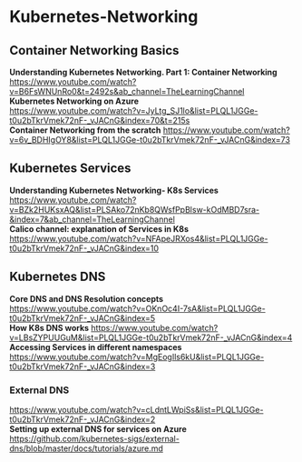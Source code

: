 # Kubernetes-Networking
## Container Networking Basics
**Understanding Kubernetes Networking. Part 1: Container Networking**  
https://www.youtube.com/watch?v=B6FsWNUnRo0&t=2492s&ab_channel=TheLearningChannel  
**Kubernetes Networking on Azure**  
https://www.youtube.com/watch?v=JyLtg_SJ1lo&list=PLQL1JGGe-t0u2bTkrVmek72nF-_vJACnG&index=70&t=215s  
**Container Networking from the scratch**
https://www.youtube.com/watch?v=6v_BDHIgOY8&list=PLQL1JGGe-t0u2bTkrVmek72nF-_vJACnG&index=73  

## Kubernetes Services
**Understanding Kubernetes Networking- K8s Services**
https://www.youtube.com/watch?v=BZk2HUKsxAQ&list=PLSAko72nKb8QWsfPpBlsw-kOdMBD7sra-&index=7&ab_channel=TheLearningChannel  
**Calico channel: explanation of Services in K8s**  
https://www.youtube.com/watch?v=NFApeJRXos4&list=PLQL1JGGe-t0u2bTkrVmek72nF-_vJACnG&index=10

## Kubernetes DNS
**Core DNS and DNS Resolution concepts**  
https://www.youtube.com/watch?v=OKnOc4I-7sA&list=PLQL1JGGe-t0u2bTkrVmek72nF-_vJACnG&index=5  
**How K8s DNS works**
https://www.youtube.com/watch?v=LBsZYPUUGuM&list=PLQL1JGGe-t0u2bTkrVmek72nF-_vJACnG&index=4  
**Accessing Services in different namespaces**  
https://www.youtube.com/watch?v=MgEogIls6kU&list=PLQL1JGGe-t0u2bTkrVmek72nF-_vJACnG&index=3  
### External DNS  
https://www.youtube.com/watch?v=cLdntLWpiSs&list=PLQL1JGGe-t0u2bTkrVmek72nF-_vJACnG&index=2  
**Setting up external DNS for services on Azure**  
https://github.com/kubernetes-sigs/external-dns/blob/master/docs/tutorials/azure.md  


